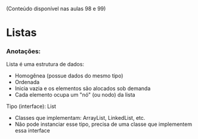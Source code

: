 (Conteúdo disponível nas aulas 98 e 99)

# Listas

### Anotações:
Lista é uma estrutura de dados:  
- Homogênea (possue dados do mesmo tipo)  
- Ordenada   
- Inicia vazia e os elementos são alocados sob demanda  
- Cada elemento ocupa um "nó" (ou nodo) da lista  

Tipo (interface): List
- Classes que implementam: ArrayList, LinkedList, etc.
- Não pode instanciar esse tipo, precisa de uma classe que implementem essa interface
